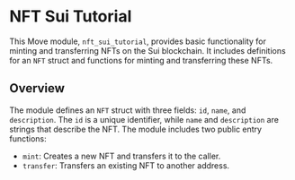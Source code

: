 # NFT Sui Tutorial

This Move module, `nft_sui_tutorial`, provides basic functionality for minting and transferring NFTs on the Sui blockchain. It includes definitions for an `NFT` struct and functions for minting and transferring these NFTs.

## Overview

The module defines an `NFT` struct with three fields: `id`, `name`, and `description`. The `id` is a unique identifier, while `name` and `description` are strings that describe the NFT. The module includes two public entry functions:

- `mint`: Creates a new NFT and transfers it to the caller.
- `transfer`: Transfers an existing NFT to another address.

